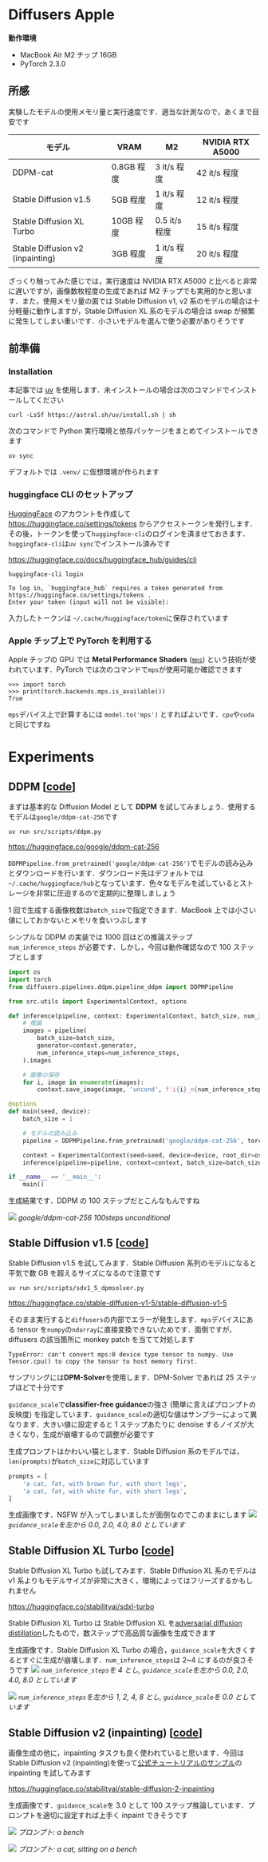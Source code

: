 # Diffusers Apple

**動作環境**

-   MacBook Air M2 チップ 16GB
-   PyTorch 2.3.0

## 所感

実験したモデルの使用メモリ量と実行速度です．適当な計測なので，あくまで目安です

| モデル                           | VRAM       | M2            | NVIDIA RTX A5000 |
| -------------------------------- | ---------- | ------------- | ---------------- |
| DDPM-cat                         | 0.8GB 程度 | 3 it/s 程度   | 42 it/s 程度     |
| Stable Diffusion v1.5            | 5GB 程度   | 1 it/s 程度   | 12 it/s 程度     |
| Stable Diffusion XL Turbo        | 10GB 程度  | 0.5 it/s 程度 | 15 it/s 程度     |
| Stable Diffusion v2 (inpainting) | 3GB 程度   | 1 it/s 程度   | 20 it/s 程度     |

ざっくり触ってみた感じでは，実行速度は NVIDIA RTX A5000 と比べると非常に遅いですが，画像数枚程度の生成であれば M2 チップでも実用的かと思います．また，使用メモリ量の面では Stable Diffusion v1, v2 系のモデルの場合は十分軽量に動作しますが，Stable Diffusion XL 系のモデルの場合は swap が頻繁に発生してしまい重いです．小さいモデルを選んで使う必要がありそうです

## 前準備

### Installation

本記事では [uv](https://docs.astral.sh/uv/) を使用します．未インストールの場合は次のコマンドでインストールしてください

```shell
curl -LsSf https://astral.sh/uv/install.sh | sh
```

次のコマンドで Python 実行環境と依存パッケージをまとめてインストールできます

```shell
uv sync
```

デフォルトでは `.venv/` に仮想環境が作られます

### huggingface CLI のセットアップ

[HuggingFace](https://huggingface.co/) のアカウントを作成して https://huggingface.co/settings/tokens からアクセストークンを発行します．その後，トークンを使って`huggingface-cli`のログインを済ませておきます．`huggingface-cli`は`uv sync`でインストール済みです

https://huggingface.co/docs/huggingface_hub/guides/cli

```shell
huggingface-cli login

To log in, `huggingface_hub` requires a token generated from https://huggingface.co/settings/tokens .
Enter your token (input will not be visible):
```

入力したトークンは `~/.cache/huggingface/token`に保存されています

### Apple チップ上で PyTorch を利用する

Apple チップの GPU では **Metal Performance Shaders** ([`mps`](https://pytorch.org/docs/stable/notes/mps.html)) という技術が使われています．PyTorch では次のコマンドで`mps`が使用可能か確認できます

```shell
>>> import torch
>>> print(torch.backends.mps.is_available())
True
```

`mps`デバイス上で計算するには `model.to('mps')` とすればよいです．`cpu`や`cuda`と同じですね

# Experiments

## DDPM [[code](https://github.com/tf63/diffusers-apple/blob/main/src/scripts/ddpm.py)]

まずは基本的な Diffusion Model として **DDPM** を試してみましょう．使用するモデルは`google/ddpm-cat-256`です

```shell
uv run src/scripts/ddpm.py
```

https://huggingface.co/google/ddpm-cat-256

`DDPMPipeline.from_pretrained('google/ddpm-cat-256')`でモデルの読み込みとダウンロードを行います．ダウンロード先はデフォルトでは`~/.cache/huggingface/hub`となっています．色々なモデルを試しているとストレージを非常に圧迫するので定期的に整理しましょう

1 回で生成する画像枚数は`batch_size`で指定できます．MacBook 上では小さい値にしておかないとメモリを食いつぶします

シンプルな DDPM の実装では 1000 回ほどの推論ステップ `num_inference_steps` が必要です．しかし，今回は動作確認なので 100 ステップとします

```python
import os
import torch
from diffusers.pipelines.ddpm.pipeline_ddpm import DDPMPipeline

from src.utils import ExperimentalContext, options

def inference(pipeline, context: ExperimentalContext, batch_size, num_inference_steps=1000):
    # 推論
    images = pipeline(
        batch_size=batch_size,
        generator=context.generator,
        num_inference_steps=num_inference_steps,
    ).images

    # 画像の保存
    for i, image in enumerate(images):
        context.save_image(image, 'uncond', f'i{i}_n{num_inference_steps}')

@options
def main(seed, device):
    batch_size = 1

    # モデルの読み込み
    pipeline = DDPMPipeline.from_pretrained('google/ddpm-cat-256', torch_dtype=torch.float16).to(device)

    context = ExperimentalContext(seed=seed, device=device, root_dir=os.path.join('out', 'ddpm_cat'))
    inference(pipeline=pipeline, context=context, batch_size=batch_size, num_inference_steps=100)

if __name__ == '__main__':
    main()
```

生成結果です．DDPM の 100 ステップだとこんなもんですね

![](https://storage.googleapis.com/zenn-user-upload/9e1ab978d714-20241126.png)
_google/ddpm-cat-256 100steps unconditional_

## Stable Diffusion v1.5 [[code](https://github.com/tf63/diffusers-apple/blob/main/src/scripts/sdv1_5_dpmsolver.py)]

Stable Diffusion v1.5 を試してみます．Stable Diffusion 系列のモデルになると平気で数 GB を超えるサイズになるので注意です

```shell
uv run src/scripts/sdv1_5_dpmsolver.py
```

https://huggingface.co/stable-diffusion-v1-5/stable-diffusion-v1-5

そのまま実行すると`diffusers`の内部でエラーが発生します．`mps`デバイスにある tensor を`numpy`の`ndarray`に直接変換できないためです．面倒ですが，diffusers の該当箇所に monkey patch を当てて対処します

```
TypeError: can't convert mps:0 device type tensor to numpy. Use Tensor.cpu() to copy the tensor to host memory first.
```

サンプリングには**DPM-Solver**を使用します．DPM-Solver であれば 25 ステップほどで十分です

`guidance_scale`で**classifier-free guidance**の強さ (簡単に言えばプロンプトの反映度) を指定しています．`guidance_scale`の適切な値はサンプラーによって異なります．大きい値に設定すると 1 ステップあたりに denoise するノイズが大きくなり，生成が崩壊するので調整が必要です

生成プロンプトはかわいい猫とします．Stable Diffusion 系のモデルでは，`len(prompts)`が`batch_size`に対応しています

```python
prompts = [
    'a cat, fat, with brown fur, with short legs',
    'a cat, fat, with white fur, with short legs',
]
```

生成画像です．NSFW が入ってしまいましたが面倒なのでこのままにします
![](https://storage.googleapis.com/zenn-user-upload/9fae4353ab0b-20241126.png)
_`guidance_scale`を左から 0.0, 2.0, 4.0, 8.0 としています_

## Stable Diffusion XL Turbo [[code](https://github.com/tf63/diffusers-apple/blob/main/src/scripts/sdxl_turbo.py)]

Stable Diffusion XL Turbo も試してみます．Stable Diffusion XL 系のモデルは v1 系よりもモデルサイズが非常に大きく，環境によってはフリーズするかもしれません

https://huggingface.co/stabilityai/sdxl-turbo

Stable Diffusion XL Turbo は Stable Diffusion XL を[adversarial diffusion distillation](https://arxiv.org/abs/2311.17042)したもので，数ステップで高品質な画像を生成できます

生成画像です．Stable Diffusion XL Turbo の場合，`guidance_scale`を大きくするとすぐに生成が崩壊します．`num_inference_steps`は 2~4 にするのが良さそうです
![](https://storage.googleapis.com/zenn-user-upload/e73f258fddd2-20241126.png)
_`num_inference_steps`を 4 とし, `guidance_scale`を左から 0.0, 2.0, 4.0, 8.0 としています_

![](https://storage.googleapis.com/zenn-user-upload/6acb852c872d-20241126.png)
_`num_inference_steps`を左から 1, 2, 4, 8 とし, `guidance_scale`を 0.0 としています_

## Stable Diffusion v2 (inpainting) [[code](https://github.com/tf63/diffusers-apple/blob/main/src/scripts/sdv2_inpaint.py)]

画像生成の他に，inpainting タスクも良く使われていると思います．今回は Stable Diffusion v2 (inpainting)を使って[公式チュートリアルのサンプル](https://huggingface.co/docs/diffusers/ja/tutorials/autopipeline)の inpainting を試してみます

https://huggingface.co/stabilityai/stable-diffusion-2-inpainting

生成画像です．`guidance_scale`を 3.0 として 100 ステップ推論しています．プロンプトを適切に設定すれば上手く inpaint できそうです

![](https://storage.googleapis.com/zenn-user-upload/9ebedc808cbc-20241126.png)
_プロンプト: a bench_

![](https://storage.googleapis.com/zenn-user-upload/560512401636-20241126.png)
_プロンプト: a cat, sitting on a bench_
